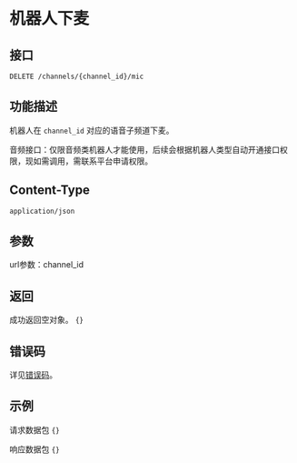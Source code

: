 # 机器人下麦

## 接口

`DELETE /channels/{channel_id}/mic`

## 功能描述

机器人在 `channel_id` 对应的语音子频道下麦。

音频接口：仅限音频类机器人才能使用，后续会根据机器人类型自动开通接口权限，现如需调用，需联系平台申请权限。

## Content-Type

`application/json`

## 参数

url参数：channel_id

## 返回

成功返回空对象。
`{}`

## 错误码

详见[错误码](../../../../openapi/error/error.md)。

## 示例

请求数据包
`{}`

响应数据包
`{}`
